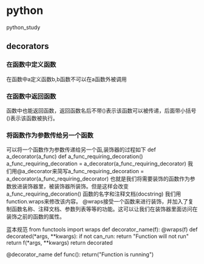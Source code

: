 # python
python_study
## decorators
### 在函数中定义函数
在函数中a定义函数b,b函数不可以在a函数外被调用
### 在函数中返回函数
函数中也能返回函数，返回函数名后不带()表示该函数可以被传递，后面带小括号()表示该函数被执行。
### 将函数作为参数传给另一个函数
可以将一个函数作为参数传递给另一个函,装饰器的过程如下
  def a_decorator(a_func)
  def a_func_requiring_decoration()
  a_func_requiring_decoration = a_decorator(a_func_requiring_decorator)
  我们用@a_decorator来简写a_func_requiring_decoration = a_decorator(a_func_requiring_decorator)
  也就是我们将需要装饰的函数作为参数放进装饰器里，被装饰器所装饰。但是这样会改变a_func_requiring_decoration() 函数的名字和注释文档(docstring)
  我们用function.wraps来修改该内容。
  @wraps接受一个函数来进行装饰，并加入了复制函数名称、注释文档、参数列表等等的功能。这可以让我们在装饰器里面访问在装饰之前的函数的属性。
  
  蓝本规范
  from functools import wraps
  def decorator_name(f):
      @wraps(f)
      def decorated(*args, **kwargs):
          if not can_run:
              return "Function will not run"
          return f(*args, **kwargs)
      return decorated

  @decorator_name
  def func():
      return("Function is running")
